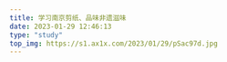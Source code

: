 ```yaml
---
title: 学习南京剪纸、品味非遗滋味
date: 2023-01-29 12:46:13
type: "study"
top_img: https://s1.ax1x.com/2023/01/29/pSac97d.jpg
---
```

